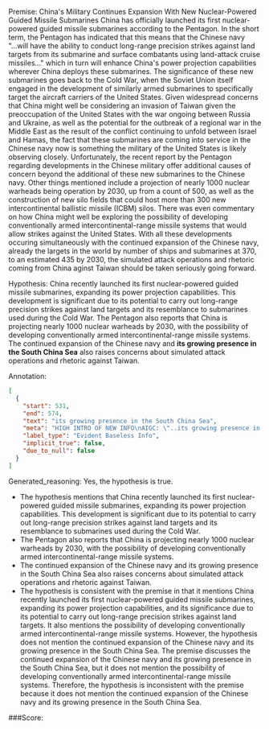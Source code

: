 
Premise:
China's Military Continues Expansion With New Nuclear-Powered Guided Missile Submarines
China has officially launched its first nuclear-powered guided missile submarines according to the Pentagon. In the short term, the Pentagon has indicated that this means that the Chinese navy "...will have the ability to conduct long-range precision strikes against land targets from its submarine and surface combatants using land-attack cruise missiles..." which in turn will enhance China's power projection capabilities wherever China deploys these submarines.
The significance of these new submarines goes back to the Cold War, when the Soviet Union itself engaged in the development of similarly armed submarines to specifically target the aircraft carriers of the United States. Given widespread concerns that China might well be considering an invasion of Taiwan given the preoccupation of the United States with the war ongoing between Russia and Ukraine, as well as the potential for the outbreak of a regional war in the Middle East as the result of the conflict continuing to unfold between Israel and Hamas, the fact that these submarines are coming into service in the Chinese navy now is something the military of the United States is likely observing closely.
Unfortunately, the recent report by the Pentagon regarding developments in the Chinese military offer additional causes of concern beyond the additional of these new submarines to the Chinese navy. Other things mentioned include a projection of nearly 1000 nuclear warheads being operation by 2030, up from a count of 500, as well as the construction of new silo fields that could host more than 300 new intercontinental ballistic missile (ICBM) silos. There was even commentary on how China might well be exploring the possibility of developing conventionally armed intercontinental-range missile systems that would allow strikes against the United States. With all these developments occuring simultaneously with the continued expansion of the Chinese navy, already the largets in the world by number of ships and submarines at 370, to an estimated 435 by 2030, the simulated attack operations and rhetoric coming from China aginst Taiwan should be taken seriously going forward.

Hypothesis:
China recently launched its first nuclear-powered guided missile submarines, expanding its power projection capabilities. This development is significant due to its potential to carry out long-range precision strikes against land targets and its resemblance to submarines used during the Cold War. The Pentagon also reports that China is projecting nearly 1000 nuclear warheads by 2030, with the possibility of developing conventionally armed intercontinental-range missile systems. The continued expansion of the Chinese navy and **its growing presence in the South China Sea** also raises concerns about simulated attack operations and rhetoric against Taiwan.

Annotation:
```json
[
  {
    "start": 531,
    "end": 574,
    "text": "its growing presence in the South China Sea",
    "meta": "HIGH INTRO OF NEW INFO\nAIGC: \"..its growing presence in the South China Sea..\"\nOriginal: This detail is not mentioned in the source content.\n",
    "label_type": "Evident Baseless Info",
    "implicit_true": false,
    "due_to_null": false
  }
]
```

Generated_reasoning:
Yes, the hypothesis is true. 
- The hypothesis mentions that China recently launched its first nuclear-powered guided missile submarines, expanding its power projection capabilities. This development is significant due to its potential to carry out long-range precision strikes against land targets and its resemblance to submarines used during the Cold War. 
- The Pentagon also reports that China is projecting nearly 1000 nuclear warheads by 2030, with the possibility of developing conventionally armed intercontinental-range missile systems. 
- The continued expansion of the Chinese navy and its growing presence in the South China Sea also raises concerns about simulated attack operations and rhetoric against Taiwan. 
- The hypothesis is consistent with the premise in that it mentions China recently launched its first nuclear-powered guided missile submarines, expanding its power projection capabilities, and its significance due to its potential to carry out long-range precision strikes against land targets. It also mentions the possibility of developing conventionally armed intercontinental-range missile systems. However, the hypothesis does not mention the continued expansion of the Chinese navy and its growing presence in the South China Sea. The premise discusses the continued expansion of the Chinese navy and its growing presence in the South China Sea, but it does not mention the possibility of developing conventionally armed intercontinental-range missile systems. Therefore, the hypothesis is inconsistent with the premise because it does not mention the continued expansion of the Chinese navy and its growing presence in the South China Sea.

###Score:
